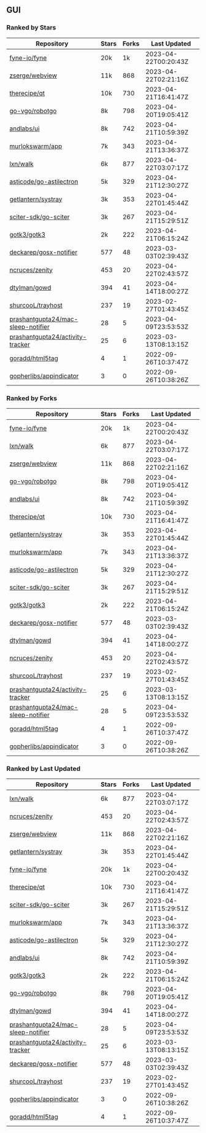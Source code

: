 ## GUI

### Ranked by Stars

| Repository | Stars | Forks | Last Updated |
|------------|-------|-------|--------------|
| [fyne-io/fyne](https://github.com/fyne-io/fyne) | 20k | 1k | 2023-04-22T00:20:43Z |
| [zserge/webview](https://github.com/zserge/webview) | 11k | 868 | 2023-04-22T02:21:16Z |
| [therecipe/qt](https://github.com/therecipe/qt) | 10k | 730 | 2023-04-21T16:41:47Z |
| [go-vgo/robotgo](https://github.com/go-vgo/robotgo) | 8k | 798 | 2023-04-20T19:05:41Z |
| [andlabs/ui](https://github.com/andlabs/ui) | 8k | 742 | 2023-04-21T10:59:39Z |
| [murlokswarm/app](https://github.com/murlokswarm/app) | 7k | 343 | 2023-04-21T13:36:37Z |
| [lxn/walk](https://github.com/lxn/walk) | 6k | 877 | 2023-04-22T03:07:17Z |
| [asticode/go-astilectron](https://github.com/asticode/go-astilectron) | 5k | 329 | 2023-04-21T12:30:27Z |
| [getlantern/systray](https://github.com/getlantern/systray) | 3k | 353 | 2023-04-22T01:45:44Z |
| [sciter-sdk/go-sciter](https://github.com/sciter-sdk/go-sciter) | 3k | 267 | 2023-04-21T15:29:51Z |
| [gotk3/gotk3](https://github.com/gotk3/gotk3) | 2k | 222 | 2023-04-21T06:15:24Z |
| [deckarep/gosx-notifier](https://github.com/deckarep/gosx-notifier) | 577 | 48 | 2023-03-03T02:39:43Z |
| [ncruces/zenity](https://github.com/ncruces/zenity) | 453 | 20 | 2023-04-22T02:43:57Z |
| [dtylman/gowd](https://github.com/dtylman/gowd) | 394 | 41 | 2023-04-14T18:00:27Z |
| [shurcooL/trayhost](https://github.com/shurcooL/trayhost) | 237 | 19 | 2023-02-27T01:43:45Z |
| [prashantgupta24/mac-sleep-notifier](https://github.com/prashantgupta24/mac-sleep-notifier) | 28 | 5 | 2023-04-09T23:53:53Z |
| [prashantgupta24/activity-tracker](https://github.com/prashantgupta24/activity-tracker) | 25 | 6 | 2023-03-13T08:13:15Z |
| [goradd/html5tag](https://github.com/goradd/html5tag) | 4 | 1 | 2022-09-26T10:37:47Z |
| [gopherlibs/appindicator](https://github.com/gopherlibs/appindicator) | 3 | 0 | 2022-09-26T10:38:26Z |

### Ranked by Forks

| Repository | Stars | Forks | Last Updated |
|------------|-------|-------|--------------|
| [fyne-io/fyne](https://github.com/fyne-io/fyne) | 20k | 1k | 2023-04-22T00:20:43Z |
| [lxn/walk](https://github.com/lxn/walk) | 6k | 877 | 2023-04-22T03:07:17Z |
| [zserge/webview](https://github.com/zserge/webview) | 11k | 868 | 2023-04-22T02:21:16Z |
| [go-vgo/robotgo](https://github.com/go-vgo/robotgo) | 8k | 798 | 2023-04-20T19:05:41Z |
| [andlabs/ui](https://github.com/andlabs/ui) | 8k | 742 | 2023-04-21T10:59:39Z |
| [therecipe/qt](https://github.com/therecipe/qt) | 10k | 730 | 2023-04-21T16:41:47Z |
| [getlantern/systray](https://github.com/getlantern/systray) | 3k | 353 | 2023-04-22T01:45:44Z |
| [murlokswarm/app](https://github.com/murlokswarm/app) | 7k | 343 | 2023-04-21T13:36:37Z |
| [asticode/go-astilectron](https://github.com/asticode/go-astilectron) | 5k | 329 | 2023-04-21T12:30:27Z |
| [sciter-sdk/go-sciter](https://github.com/sciter-sdk/go-sciter) | 3k | 267 | 2023-04-21T15:29:51Z |
| [gotk3/gotk3](https://github.com/gotk3/gotk3) | 2k | 222 | 2023-04-21T06:15:24Z |
| [deckarep/gosx-notifier](https://github.com/deckarep/gosx-notifier) | 577 | 48 | 2023-03-03T02:39:43Z |
| [dtylman/gowd](https://github.com/dtylman/gowd) | 394 | 41 | 2023-04-14T18:00:27Z |
| [ncruces/zenity](https://github.com/ncruces/zenity) | 453 | 20 | 2023-04-22T02:43:57Z |
| [shurcooL/trayhost](https://github.com/shurcooL/trayhost) | 237 | 19 | 2023-02-27T01:43:45Z |
| [prashantgupta24/activity-tracker](https://github.com/prashantgupta24/activity-tracker) | 25 | 6 | 2023-03-13T08:13:15Z |
| [prashantgupta24/mac-sleep-notifier](https://github.com/prashantgupta24/mac-sleep-notifier) | 28 | 5 | 2023-04-09T23:53:53Z |
| [goradd/html5tag](https://github.com/goradd/html5tag) | 4 | 1 | 2022-09-26T10:37:47Z |
| [gopherlibs/appindicator](https://github.com/gopherlibs/appindicator) | 3 | 0 | 2022-09-26T10:38:26Z |

### Ranked by Last Updated

| Repository | Stars | Forks | Last Updated |
|------------|-------|-------|--------------|
| [lxn/walk](https://github.com/lxn/walk) | 6k | 877 | 2023-04-22T03:07:17Z |
| [ncruces/zenity](https://github.com/ncruces/zenity) | 453 | 20 | 2023-04-22T02:43:57Z |
| [zserge/webview](https://github.com/zserge/webview) | 11k | 868 | 2023-04-22T02:21:16Z |
| [getlantern/systray](https://github.com/getlantern/systray) | 3k | 353 | 2023-04-22T01:45:44Z |
| [fyne-io/fyne](https://github.com/fyne-io/fyne) | 20k | 1k | 2023-04-22T00:20:43Z |
| [therecipe/qt](https://github.com/therecipe/qt) | 10k | 730 | 2023-04-21T16:41:47Z |
| [sciter-sdk/go-sciter](https://github.com/sciter-sdk/go-sciter) | 3k | 267 | 2023-04-21T15:29:51Z |
| [murlokswarm/app](https://github.com/murlokswarm/app) | 7k | 343 | 2023-04-21T13:36:37Z |
| [asticode/go-astilectron](https://github.com/asticode/go-astilectron) | 5k | 329 | 2023-04-21T12:30:27Z |
| [andlabs/ui](https://github.com/andlabs/ui) | 8k | 742 | 2023-04-21T10:59:39Z |
| [gotk3/gotk3](https://github.com/gotk3/gotk3) | 2k | 222 | 2023-04-21T06:15:24Z |
| [go-vgo/robotgo](https://github.com/go-vgo/robotgo) | 8k | 798 | 2023-04-20T19:05:41Z |
| [dtylman/gowd](https://github.com/dtylman/gowd) | 394 | 41 | 2023-04-14T18:00:27Z |
| [prashantgupta24/mac-sleep-notifier](https://github.com/prashantgupta24/mac-sleep-notifier) | 28 | 5 | 2023-04-09T23:53:53Z |
| [prashantgupta24/activity-tracker](https://github.com/prashantgupta24/activity-tracker) | 25 | 6 | 2023-03-13T08:13:15Z |
| [deckarep/gosx-notifier](https://github.com/deckarep/gosx-notifier) | 577 | 48 | 2023-03-03T02:39:43Z |
| [shurcooL/trayhost](https://github.com/shurcooL/trayhost) | 237 | 19 | 2023-02-27T01:43:45Z |
| [gopherlibs/appindicator](https://github.com/gopherlibs/appindicator) | 3 | 0 | 2022-09-26T10:38:26Z |
| [goradd/html5tag](https://github.com/goradd/html5tag) | 4 | 1 | 2022-09-26T10:37:47Z |

